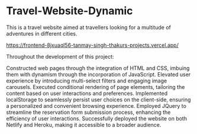 # Travel-Website-Dynamic
This is a travel website aimed at travellers looking for a multitude of adventures in different cities.

https://frontend-8jxuaql56-tanmay-singh-thakurs-projects.vercel.app/


Throughout the development of this project:

Constructed web pages through the integration of HTML and CSS, imbuing them with dynamism through the incorporation of JavaScript.
Elevated user experience by introducing multi-select filters and engaging image carousels.
Executed conditional rendering of page elements, tailoring the content based on user interactions and preferences.
Implemented localStorage to seamlessly persist user choices on the client-side, ensuring a personalized and convenient browsing experience.
Employed JQuery to streamline the reservation form submission process, enhancing the efficiency of user interactions.
Successfully deployed the website on both Netlify and Heroku, making it accessible to a broader audience.
